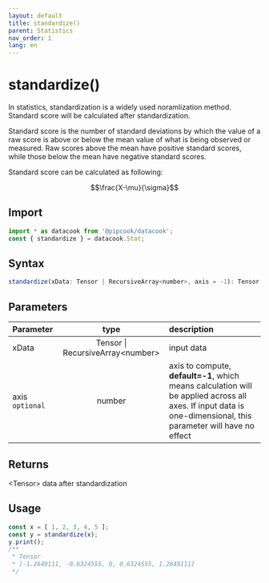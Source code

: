 ```yaml
---
layout: default
title: standardize()
parent: Statistics
nav_order: 1
lang: en
---
```


# standardize()

In statistics, standardization is a widely used noramlization method. Standard score will be calculated after standardization. 

Standard score is the number of standard deviations by which the value of a raw score is above or below the mean value of what is being observed or measured. Raw scores above the mean have positive standard scores, while those below the mean have negative standard scores.

Standard score can be calculated as following:

$$\frac{X-\mu}{\sigma}$$

## Import

```javascript
import * as datacook from '@pipcook/datacook';
const { standardize } = datacook.Stat;
```

## Syntax

```javascript
standardize(xData: Tensor | RecursiveArray<number>, axis = -1): Tensor
```

## Parameters

| Parameter |        type        | description                                                         |
| :-------- | :-----------------: | :------------------------------------------------------------------ |
| xData    | Tensor \| RecursiveArray\<number\> | input data |
| axis `optional` | number | axis to compute, **default=-1**, which means calculation will be applied across all axes. If input data is one-dimensional, this parameter will have no effect |

## Returns

\<Tensor\> data after standardization

## Usage

```javascript
const x = [ 1, 2, 3, 4, 5 ];
const y = standardize(x);
y.print();
/**
 * Tensor
 * [-1.2649111, -0.6324555, 0, 0.6324555, 1.2649111]
 */
```



